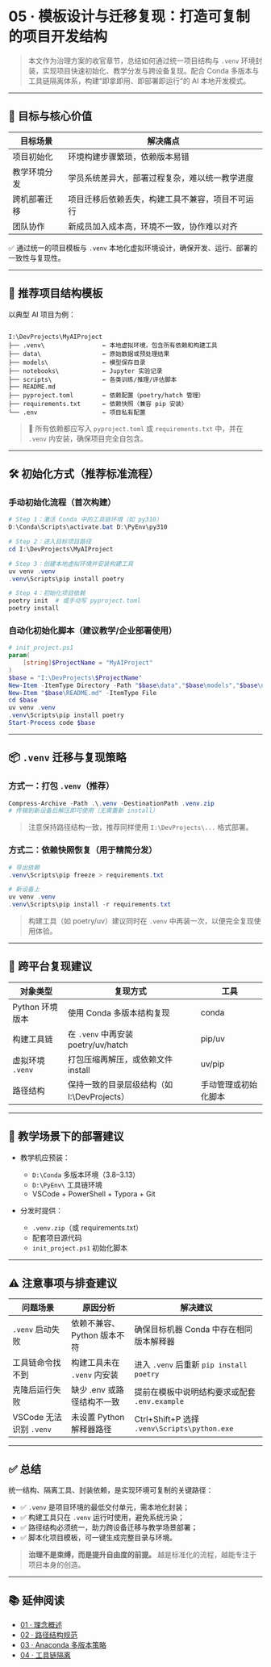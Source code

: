 # 05 · 模板设计与迁移复现：打造可复制的项目开发结构

> 本文作为治理方案的收官章节，总结如何通过统一项目结构与 `.venv` 环境封装，实现项目快速初始化、教学分发与跨设备复现。配合 Conda 多版本与工具链隔离体系，构建“即拿即用、即部署即运行”的 AI 本地开发模式。

---

## 🎯 目标与核心价值

| 目标场景       | 解决痛点                               |
|------------|------------------------------------|
| 项目初始化     | 环境构建步骤繁琐，依赖版本易错                |
| 教学环境分发   | 学员系统差异大，部署过程复杂，难以统一教学进度       |
| 跨机部署迁移   | 项目迁移后依赖丢失，构建工具不兼容，项目不可运行       |
| 团队协作       | 新成员加入成本高，环境不一致，协作难以对齐          |

✅ 通过统一的项目模板与 `.venv` 本地化虚拟环境设计，确保开发、运行、部署的一致性与复现性。

---

## 📁 推荐项目结构模板

以典型 AI 项目为例：

```

I:\DevProjects\MyAIProject
├── .venv\                ← 本地虚拟环境，包含所有依赖和构建工具
├── data\                 ← 原始数据或预处理结果
├── models\               ← 模型保存目录
├── notebooks\            ← Jupyter 实验记录
├── scripts\              ← 各类训练/推理/评估脚本
├── README.md
├── pyproject.toml        ← 依赖配置（poetry/hatch 管理）
├── requirements.txt      ← 依赖快照（兼容 pip 安装）
└── .env                  ← 项目私有配置

````

> 🌟 所有依赖都应写入 `pyproject.toml` 或 `requirements.txt` 中，并在 `.venv` 内安装，确保项目完全自包含。

---

## 🛠 初始化方式（推荐标准流程）

### 手动初始化流程（首次构建）

```powershell
# Step 1：激活 Conda 中的工具链环境（如 py310）
D:\Conda\Scripts\activate.bat D:\PyEnv\py310

# Step 2：进入目标项目路径
cd I:\DevProjects\MyAIProject

# Step 3：创建本地虚拟环境并安装构建工具
uv venv .venv
.venv\Scripts\pip install poetry

# Step 4：初始化项目依赖
poetry init  # 或手动写 pyproject.toml
poetry install
````

### 自动化初始化脚本（建议教学/企业部署使用）

```powershell
# init_project.ps1
param(
    [string]$ProjectName = "MyAIProject"
)
$base = "I:\DevProjects\$ProjectName"
New-Item -ItemType Directory -Path "$base\data","$base\models","$base\notebooks","$base\scripts"
New-Item "$base\README.md" -ItemType File
cd $base
uv venv .venv
.venv\Scripts\pip install poetry
Start-Process code $base
```

---

## 📦 `.venv` 迁移与复现策略

### 方式一：打包 `.venv`（推荐）

```powershell
Compress-Archive -Path .\.venv -DestinationPath .venv.zip
# 传输到新设备后解压即可使用（无需重新 install）
```

> 注意保持路径结构一致，推荐同样使用 `I:\DevProjects\...` 格式部署。

### 方式二：依赖快照恢复（用于精简分发）

```powershell
# 导出依赖
.venv\Scripts\pip freeze > requirements.txt

# 新设备上
uv venv .venv
.venv\Scripts\pip install -r requirements.txt
```

> 构建工具（如 poetry/uv）建议同时在 `.venv` 中再装一次，以便完全复现使用体验。

---

## 🔁 跨平台复现建议

| 对象类型         | 复现方式                           | 工具         |
| ------------ | ------------------------------ | ---------- |
| Python 环境版本  | 使用 Conda 多版本结构复现               | conda      |
| 构建工具链        | 在 `.venv` 中再安装 poetry/uv/hatch | pip/uv     |
| 虚拟环境 `.venv` | 打包压缩再解压，或依赖文件 install          | uv/pip     |
| 路径结构         | 保持一致的目录层级结构（如 I:\DevProjects）  | 手动管理或初始化脚本 |

---

## 🧪 教学场景下的部署建议

* 教学机应预装：

  * `D:\Conda` 多版本环境（3.8–3.13）
  * `D:\PyEnv\` 工具链环境
  * VSCode + PowerShell + Typora + Git

* 分发时提供：

  * `.venv.zip`（或 requirements.txt）
  * 配套项目源代码
  * `init_project.ps1` 初始化脚本

---

## ⚠️ 注意事项与排查建议

| 问题场景                | 原因分析               | 解决建议                                       |
| ------------------- | ------------------ | ------------------------------------------ |
| `.venv` 启动失败        | 依赖不兼容、Python 版本不符  | 确保目标机器 Conda 中存在相同版本解释器                    |
| 工具链命令找不到            | 构建工具未在 `.venv` 内安装 | 进入 `.venv` 后重新 `pip install poetry`        |
| 克隆后运行失败             | 缺少 .env 或路径结构不一致   | 提前在模板中说明结构要求或配套 `.env.example`             |
| VSCode 无法识别 `.venv` | 未设置 Python 解释器路径   | Ctrl+Shift+P 选择 `.venv\Scripts\python.exe` |

---

## ✅ 总结

统一结构、隔离工具、封装依赖，是实现环境可复制的关键路径：

* ✅ `.venv` 是项目环境的最低交付单元，需本地化封装；
* ✅ 构建工具只在 `.venv` 运行时使用，避免系统污染；
* ✅ 路径结构必须统一，助力跨设备迁移与教学场景部署；
* ✅ 脚本化项目模板，可一键生成完整目录与环境。

> **治理不是束缚，而是提升自由度的前提。**
> 越是标准化的流程，越能专注于项目本身的创造。

---

## 📚 延伸阅读

* [01 · 理念概述](./01-理念概述.md)
* [02 · 路径结构规范](./02-路径结构规范.md)
* [03 · Anaconda 多版本策略](./03-Anaconda多版本策略.md)
* [04 · 工具链隔离](./04-工具链隔离.md)

